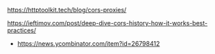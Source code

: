 https://httptoolkit.tech/blog/cors-proxies/

https://ieftimov.com/post/deep-dive-cors-history-how-it-works-best-practices/
* https://news.ycombinator.com/item?id=26798412